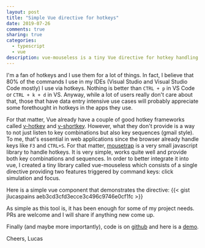 ```yaml
---
layout: post
title: "Simple Vue directive for hotkeys"
date: 2019-07-26
comments: true
sharing: true
categories:
  - typescript
  - vue
description: vue-mouseless is a tiny Vue directive for hotkey handling using mousetrap.
---
```


I'm a fan of hotkeys and I use them for a lot of things. In fact, I believe that 80% of the commands I use in my IDEs (Visual Studio and Visual Studio Code mostly) I use via hotkeys. Nothing is better than ``CTRL + p`` in VS Code or ``CTRL + k + d`` in VS. Anyway, while a lot of users really don't care about that, those that have data entry intensive use cases will probably appreciate some forethought in hotkeys in the apps they use.

For that matter, Vue already have a couple of good hotkey frameworks called [v-hotkey](https://github.com/Dafrok/v-hotkey) and [v-shortkey](https://github.com/iFgR/vue-shortkey). However, what they don't provide is a way to not just listen to key combinations but also key sequences (gmail style). To me, that's essential in web applications since the browser already handle keys like ``F3`` and ``CTRL+S``. For that matter, [mousetrap](https://github.com/ccampbell/mousetrap) is a very small javascript library to handle hotkeys. It is very simple, works quite well and provide both key combinations and sequences. In order to better integrate it into vue, I created a tiny library called vue-mouseless which consists of a single directive providing two features triggered by command keys: click simulation and focus.

Here is a simple vue component that demonstrates the directive:
{{< gist jlucaspains aeb3cd3cfd3ecce3c496c9746e0cf1fc >}}

As simple as this tool is, it has been enough for some of my project needs. PRs are welcome and I will share if anything new come up.

Finally (and maybe more importantly), code is on [github](https://github.com/jlucaspains/vue-mouseless/) and here is a [demo](https://f3zy8.codesandbox.io/).

Cheers,
Lucas